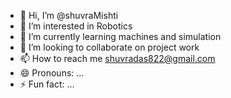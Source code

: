 - 👋 Hi, I’m @shuvraMishti
- 👀 I’m interested in Robotics 
- 🌱 I’m currently learning machines and simulation 
- 💞️ I’m looking to collaborate on project work
- 📫 How to reach me shuvradas822@gmail.com
- 😄 Pronouns: ...
- ⚡ Fun fact: ...

<!---
shuvraMishti/shuvraMishti is a ✨ special ✨ repository because its `README.md` (this file) appears on your GitHub profile.
You can click the Preview link to take a look at your changes.
--->
